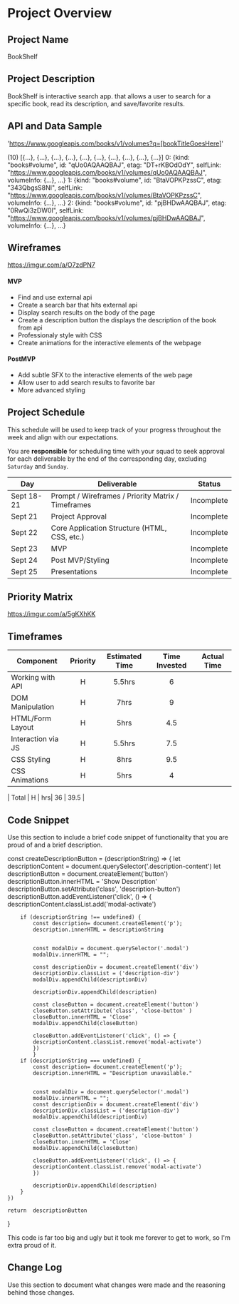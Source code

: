 # Project Overview

## Project Name

BookShelf

## Project Description

BookShelf is interactive search app. that allows a user to search for a specific book, read its description, and save/favorite results.

## API and Data Sample

'https://www.googleapis.com/books/v1/volumes?q=[bookTitleGoesHere]'

(10) [{…}, {…}, {…}, {…}, {…}, {…}, {…}, {…}, {…}, {…}]
0: {kind: "books#volume", id: "qUo0AQAAQBAJ", etag: "DT+rKBOdOdY", selfLink: "https://www.googleapis.com/books/v1/volumes/qUo0AQAAQBAJ", volumeInfo: {…}, …}
1: {kind: "books#volume", id: "BtaVOPKPzssC", etag: "343QbgsS8NI", selfLink: "https://www.googleapis.com/books/v1/volumes/BtaVOPKPzssC", volumeInfo: {…}, …}
2: {kind: "books#volume", id: "pjBHDwAAQBAJ", etag: "0RwQi3zDW0I", selfLink: "https://www.googleapis.com/books/v1/volumes/pjBHDwAAQBAJ", volumeInfo: {…}, …}


## Wireframes

https://imgur.com/a/O7zdPN7


#### MVP 

- Find and use external api 
- Create a search bar that hits external api
- Display search results on the body of the page
- Create a description button the displays the description of the book from api
- Professionaly style with CSS
- Create animations for the interactive elements of the webpage

#### PostMVP  

- Add subtle SFX to the interactive elements of the web page
- Allow user to add search results to favorite bar
- More advanced styling

## Project Schedule

This schedule will be used to keep track of your progress throughout the week and align with our expectations.  

You are **responsible** for scheduling time with your squad to seek approval for each deliverable by the end of the corresponding day, excluding `Saturday` and `Sunday`.

|  Day | Deliverable | Status
|---|---| ---|
|Sept 18-21| Prompt / Wireframes / Priority Matrix / Timeframes | Incomplete
|Sept 21| Project Approval | Incomplete
|Sept 22| Core Application Structure (HTML, CSS, etc.) | Incomplete
|Sept 23| MVP | Incomplete
|Sept 24| Post MVP/Styling | Incomplete
|Sept 25| Presentations | Incomplete

## Priority Matrix

https://imgur.com/a/5gKXhKK

## Timeframes


| Component | Priority | Estimated Time | Time Invested | Actual Time |
| --- | :---: |  :---: | :---: | :---: |
| Working with API | H | 5.5hrs|6  |  |
| DOM Manipulation | H | 7hrs|  9|  |
| HTML/Form Layout | H | 5hrs| 4.5 |  |
| Interaction via JS | H | 5.5hrs| 7.5 |  |
| CSS Styling| H | 8hrs| 9.5 |  |
| CSS Animations| H | 5hrs|4  |  |


| Total | H | hrs| 36 | 39.5 |

## Code Snippet

Use this section to include a brief code snippet of functionality that you are proud of and a brief description.  

const createDescriptionButton = (descriptionString) => {
    let descriptionContent = document.querySelector('.description-content')
    let descriptionButton = document.createElement('button')
    descriptionButton.innerHTML = 'Show Description'
    descriptionButton.setAttribute('class', 'description-button')
    descriptionButton.addEventListener('click', () => {
        descriptionContent.classList.add('modal-activate')



        if (descriptionString !== undefined) {
            const description= document.createElement('p');
            description.innerHTML = descriptionString
            

            const modalDiv = document.querySelector('.modal')
            modalDiv.innerHTML = "";

            const descriptionDiv = document.createElement('div')
            descriptionDiv.classList = ('description-div')
            modalDiv.appendChild(descriptionDiv)

            descriptionDiv.appendChild(description)

            const closeButton = document.createElement('button')
            closeButton.setAttribute('class', 'close-button' )
            closeButton.innerHTML = 'Close'
            modalDiv.appendChild(closeButton)

            closeButton.addEventListener('click', () => {
            descriptionContent.classList.remove('modal-activate')
            })
            }
        if (descriptionString === undefined) {
            const description= document.createElement('p');
            description.innerHTML = "Description unavailable."
                
    
            const modalDiv = document.querySelector('.modal')
            modalDiv.innerHTML = "";
            const descriptionDiv = document.createElement('div')
            descriptionDiv.classList = ('description-div')
            modalDiv.appendChild(descriptionDiv)

            const closeButton = document.createElement('button')
            closeButton.setAttribute('class', 'close-button' )
            closeButton.innerHTML = 'Close'
            modalDiv.appendChild(closeButton)

            closeButton.addEventListener('click', () => {
            descriptionContent.classList.remove('modal-activate')
            })
    
            descriptionDiv.appendChild(description) 
        }
    })

    return  descriptionButton   
}

This code is far too big and ugly but it took me forever to get to work, so I'm extra proud of it.

## Change Log
 Use this section to document what changes were made and the reasoning behind those changes.  
